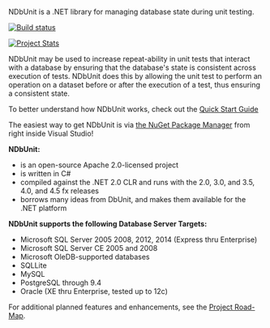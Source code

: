 NDbUnit is a .NET library for managing database state during unit testing.

[![Build status](https://ci.appveyor.com/api/projects/status/a733dsuvlbr6eyd0?svg=true)](https://ci.appveyor.com/project/sbohlen/ndbunit)

[![Project Stats](https://www.openhub.net/p/ndbunit/widgets/project_thin_badge.gif)](https://www.openhub.net/p/ndbunit)

NDbUnit may be used to increase repeat-ability in unit tests that interact with a database by ensuring that the database's state is consistent across execution of tests. NDbUnit does this by allowing the unit test to perform an operation on a dataset before or after the execution of a test, thus ensuring a consistent state.

To better understand how NDbUnit works, check out the [Quick Start Guide](https://github.com/NDbUnit/NDbUnit/wiki/Quick-Start-Guide)

The easiest way to get NDbUnit is via [the NuGet Package Manager](http://nuget.org) from right inside Visual Studio!

**NDbUnit:**
    
* is an open-source Apache 2.0-licensed project
* is written in C#
* compiled against the .NET 2.0 CLR and runs with the 2.0, 3.0, and 3.5, 4.0, and 4.5 fx releases
* borrows many ideas from DbUnit, and makes them available for the .NET platform

**NDbUnit supports the following Database Server Targets:**

* Microsoft SQL Server 2005 2008, 2012, 2014 (Express thru Enterprise)
* Microsoft SQL Server CE 2005 and 2008
* Microsoft OleDB-supported databases
* SQLLite
* MySQL
* PostgreSQL through 9.4
* Oracle (XE thru Enterprise, tested up to 12c)

For additional planned features and enhancements, see the [Project Road-Map](https://github.com/NDbUnit/NDbUnit/wiki/Project-Road-Map).

